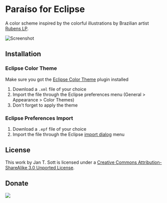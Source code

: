 # Paraíso for Eclipse

A color scheme inspired by the colorful illustrations by Brazilian artist [Rubens LP][1].

![Screenshot][2]

## Installation

### Eclipse Color Theme

Make sure you got the [Eclipse Color Theme][3] plugin installed

1. Download a `.xml` file of your choice
2. Import the file through the Eclipse preferences menu (General > Appearance > Color Themes)
3. Don't forget to apply the theme

### Eclipse Preferences Import

1. Download a `.epf` file of your choice
2. Import the file through the Eclipse [import dialog][4] menu

## License

This work by Jan T. Sott is licensed under a [Creative Commons Attribution-ShareAlike 3.0 Unported License][5].

## Donate

[<img src="https://raw.github.com/balupton/flattr-buttons/master/badge-89x18.gif" />][6]

[1]: http://www.rubenslp.com.br/
[2]: https://raw.github.com/idleberg/Paraiso-Eclipse/master/images/screenshot.gif
[3]: http://marketplace.eclipse.org/content/eclipse-color-theme
[4]: https://vimeo.com/19168132
[5]: http://creativecommons.org/licenses/by-sa/3.0/deed.en_US
[6]: https://flattr.com/submit/auto?user_id=idleberg&url=https://github.com/idleberg/Paraiso-Eclipse/&title=Paraiso%20Color%20Scheme&description=A%29color%29scheme%29inspired%29by%29the%29colorful%29illustrations%29by%29Brazilian%29artist%29Rubens%29LP&language=en_GB&tags=eclipse,color%20scheme,theme,syntax%20highlight,style-sheets&hidden=0&category=software